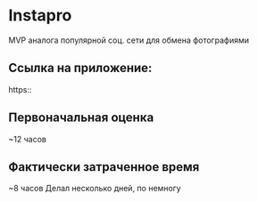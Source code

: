 # Instapro

MVP аналога популярной соц. сети для обмена фотографиями

## Ссылка на приложение:

https::

## Первоначальная оценка

~12 часов

## Фактически затраченное время

~8 часов
Делал несколько дней, по немногу
